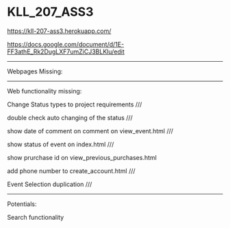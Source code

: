 # KLL_207_ASS3


https://kll-207-ass3.herokuapp.com/

https://docs.google.com/document/d/1E-FF3athE_Rk2DugLXF7umZiCJ3BLKlu/edit


-----
Webpages Missing:

-----
Web functionality missing:

Change Status types to project requirements ///

double check auto changing of the status ///

show date of comment on comment on view_event.html ///

show status of event on index.html ///

show prurchase id on view_previous_purchases.html

add phone number to create_account.html ///

Event Selection duplication ///



-----
Potentials:


Search functionality

